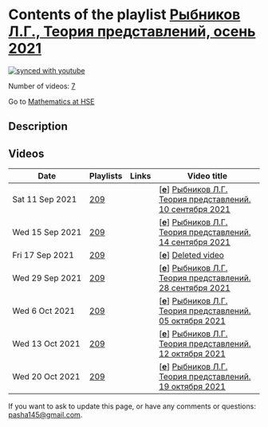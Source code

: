 # Contents of the playlist [Рыбников Л.Г., Теория представлений, осень 2021](https://www.youtube.com/playlist?list=PLq3E5oubNNoDppC1wQZsy8q5c3ZXE_iSF)

[![synced with youtube](https://img.shields.io/github/last-commit/mathphysschool/mathphysschool.github.io/autoupdate1?label=synced%20with%20youtube)](https://github.com/mathphysschool/mathphysschool.github.io/commits/autoupdate1)

Number of videos: [7](#videos)

Go to [Mathematics at HSE](../README.md)

## Description



## Videos

|Date|Playlists|Links|Video title|
|---|---|---|---|
| Sat&nbsp;11&nbsp;Sep&nbsp;2021 | [209](../playlists/209 "Рыбников Л.Г., Теория представлений, осень 2021") |  | [[**e**](https://studio.youtube.com/video/IN1PS-eSWgI/edit "Edit")] [Рыбников Л.Г. Теория представлений. 10 сентября 2021](https://www.youtube.com/watch?v=IN1PS-eSWgI&list=PLq3E5oubNNoDppC1wQZsy8q5c3ZXE_iSF) |
| Wed&nbsp;15&nbsp;Sep&nbsp;2021 | [209](../playlists/209 "Рыбников Л.Г., Теория представлений, осень 2021") |  | [[**e**](https://studio.youtube.com/video/PH7ricr6clw/edit "Edit")] [Рыбников Л.Г. Теория представлений. 14 сентября 2021](https://www.youtube.com/watch?v=PH7ricr6clw&list=PLq3E5oubNNoDppC1wQZsy8q5c3ZXE_iSF) |
| Fri&nbsp;17&nbsp;Sep&nbsp;2021 | [209](../playlists/209 "Рыбников Л.Г., Теория представлений, осень 2021") |  | [[**e**](https://studio.youtube.com/video/bsrdRekQ0i0/edit "Edit")] [Deleted video](https://www.youtube.com/watch?v=bsrdRekQ0i0&list=PLq3E5oubNNoDppC1wQZsy8q5c3ZXE_iSF "This video is unavailable.") |
| Wed&nbsp;29&nbsp;Sep&nbsp;2021 | [209](../playlists/209 "Рыбников Л.Г., Теория представлений, осень 2021") |  | [[**e**](https://studio.youtube.com/video/B7Bw1GJ7I9k/edit "Edit")] [Рыбников Л.Г. Теория представлений. 28 сентября 2021](https://www.youtube.com/watch?v=B7Bw1GJ7I9k&list=PLq3E5oubNNoDppC1wQZsy8q5c3ZXE_iSF) |
| Wed&nbsp;6&nbsp;Oct&nbsp;2021 | [209](../playlists/209 "Рыбников Л.Г., Теория представлений, осень 2021") |  | [[**e**](https://studio.youtube.com/video/FY-3X9IfRFk/edit "Edit")] [Рыбников Л.Г. Теория представлений. 05 октября 2021](https://www.youtube.com/watch?v=FY-3X9IfRFk&list=PLq3E5oubNNoDppC1wQZsy8q5c3ZXE_iSF) |
| Wed&nbsp;13&nbsp;Oct&nbsp;2021 | [209](../playlists/209 "Рыбников Л.Г., Теория представлений, осень 2021") |  | [[**e**](https://studio.youtube.com/video/-kYdRgLWPkI/edit "Edit")] [Рыбников Л.Г. Теория представлений. 12 октября 2021](https://www.youtube.com/watch?v=-kYdRgLWPkI&list=PLq3E5oubNNoDppC1wQZsy8q5c3ZXE_iSF) |
| Wed&nbsp;20&nbsp;Oct&nbsp;2021 | [209](../playlists/209 "Рыбников Л.Г., Теория представлений, осень 2021") |  | [[**e**](https://studio.youtube.com/video/HQJROy_DfmQ/edit "Edit")] [Рыбников Л.Г. Теория представлений. 19 октября 2021](https://www.youtube.com/watch?v=HQJROy_DfmQ&list=PLq3E5oubNNoDppC1wQZsy8q5c3ZXE_iSF) |


 If you want to ask to update this page, or have any comments or questions: <pasha145@gmail.com>.